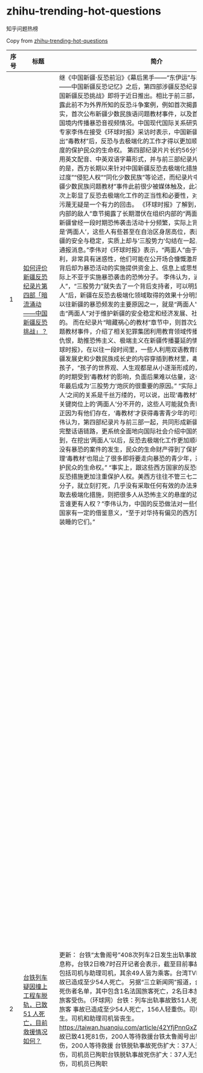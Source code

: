 # zhihu-trending-hot-questions

知乎问题热榜

Copy from [zhihu-trending-hot-questions](https://github.com/justjavac/zhihu-trending-hot-questions)

<!-- BEGIN -->
  <!-- 最后更新时间Sat Apr 03 2021 05:23:20 GMT+0800 (China Standard Time) $ -->
| 序号 | 标题 | 简介 | 提出时间 | 回答数 | 关注数 |
| ---- | ---- | ---- | -------- | ------ | ----- |
|1| [如何评价新疆反恐纪录片第四部「暗流涌动——中国新疆反恐挑战」？](https://www.zhihu.com/question/452494324)|继《中国新疆·反恐前沿》《幕后黑手——“东伊运”与新疆暴恐》《巍巍天山——中国新疆反恐记忆》之后，第四部涉疆反恐纪录片《暗流涌动——中国新疆反恐挑战》即将于近日推出。相比于前三部，本部纪录片将集中披露此前不为外界所知的反恐斗争案例，例如首次揭露新疆“两面人”个案事实，首次公布新疆少数民族语问题教材事件，以及首次介绍“东伊运”向中国境内传播暴恐音视频情况。中国现代国际关系研究院研究员、反恐问题专家李伟在接受《环球时报》采访时表示，中国新疆在打击“两面人”，挖出“毒教材”后，反恐与去极端化的工作才得以更加顺利展开，这是最大限度的保护民众的生命权。 第四部纪录片片长约56分钟，同前三部一样采用英文配音、中英双语字幕形式，并与前三部纪录片前后呼应。值得注意的是，西方长期以来针对中国新疆反恐去极端化措施的污蔑充斥着“反恐过度”“侵犯人权”“同化少数民族”等论述，而纪录片中“两面人”案例及“新疆少数民族问题教材”事件此前很少被媒体触及，此次公开披露在更深层次上彰显了反恐去极端化工作的正当性和必要性，对西方反华势力的上述污蔑无疑是一个有力的回击。 《环球时报》了解到，本部纪录片的“来自内部的敌人”章节揭露了长期潜伏在组织内部的“两面人”典型案例。 “我国新疆曾经一段时期恐怖袭击活动十分频繁，实际上背后的黑手之一就是‘两面人’，这些人有些甚至在自治区身居高位，表面上他们赞同维护新疆的安全与稳定，实质上却与‘三股势力’勾结在一起，为他们撑腰打气，通报消息。”李伟对《环球时报》表示，“两面人”由于身份、地位比较便利，非常具有迷惑性，他们可能在公开场合慷慨激昂谴责“三股势力”，但背后却为暴恐活动的实施提供资金上、信息上或思想上的支持，其危害实际上不亚于实施暴恐袭击的恐怖分子。 李伟认为，通过打击“两面人”，“三股势力”就失去了一个背后支持者，可以明显看到，在揪出“两面人”后，新疆在反恐去极端化领域取得的效果十分明显，这从侧面印证了以往新疆的暴恐频发的主要原因之一，就是“两面人”在作祟，因此打击“两面人”对于维护新疆的安全稳定和经济发展、社会繁荣是十分必要的。 而在纪录片“暗藏祸心的教材”章节中，则首次公布新疆少数民族语问题教材事件，介绍了相关犯罪集团利用教育领域传播极端思想、煽动民族仇恨，助推恐怖主义、极端主义在新疆传播蔓延的情况。 李伟告诉《环球时报》，在以往一段时间里，一些人利用双语教育的特殊性，把歪曲新疆发展史和少数民族成长史的内容穿插到教材里，毒害的对象就是新疆的孩子，“孩子的世界观、人生观都是从小逐渐形成的，他们如果在最关键的时期受到‘毒教材’的影响，负面后果难以估量，这也是为什么有些青少年最后成为‘三股势力’炮灰的很重要的原因。” “实际上，‘毒教材’和‘两面人’之间的关系是千丝万缕的，可以说，出现‘毒教材’，是和一些教育领域关键岗位上的‘两面人’分不开的，这些人可能就负责审教材，编辑教材，正因为有他们存在，‘毒教材’才获得毒害青少年的可乘之机。”李伟说。 李伟认为，第四部纪录片与前三部一起，共同形成新疆反恐去极端化斗争的完整话语链路，更系统全面地向国际社会介绍中国的反恐，“我们可以看到，在挖出‘两面人’以后，反恐去极端化工作更加顺利的展开，新疆4年多没有暴恐的案件的发生，民众的生命财产得到了保护。另一方面，通过清理‘毒教材’也阻止了很多即将要走向暴恐的青少年，这也是最大限度的保护民众的生命权。” “事实上，跟这些西方国家的反恐的措施来比，中国的反恐措施更加注重保护人权。美西方往往不管三七二十一，只要发现恐怖分子，就立刻打死，几乎没有采取任何有效的办法来挽救他们。而中国采取去极端化措施，则把很多人从恐怖主义的悬崖的边上拉了回来。比较而言谁更有人权？”李伟认为，中国的反恐做法对一些仍在遭受恐怖之苦的国家有一定的借鉴意义，“至于对华持有偏见的西方国家，你永远叫不醒装睡的它们。”|2021-04-02 08:04|730|3950|
|2| [台铁列车疑因撞上工程车脱轨，已致 51 人死亡，目前救援情况如何？](https://www.zhihu.com/question/452519498)|更新： 台铁“太鲁阁号”408次列车2日发生出轨事故，台湾《联合报》消息称，台铁2日晚7时召开记者会表示，截至目前事故共造成51人死亡，包括司机与助理司机，其余49人皆为乘客。台湾TVBS新闻网稍早称，事故已造成至少54人死亡。 另据“三立新闻网”报道，台铁在记者会上公布死伤者名单，其中包含1名法国旅客死亡，2名日本旅客、1名中国澳门籍旅客受伤。（环球网）台铁：列车出轨事故致51人死亡 其中包括一名法国旅客 事故已造成至少54人死亡，156人轻重伤。司机和助理司机皆丧生。司机和助理司机皆丧生。 https://taiwan.huanqiu.com/article/42YfjPnnGxZ 台铁太鲁阁号出轨事故已致41死81伤，200人等待救援台铁太鲁阁号出轨事故已致41死81伤，200人等待救援 台铁脱轨事故死伤扩大：37人无生命迹象、70人受伤，司机员已殉职台铁脱轨事故死伤扩大：37人无生命迹象、70人受伤，司机员已殉职|界面新闻 · 快讯 据台湾中时新闻网报道，台铁“太鲁阁号”408次列车9时许在花莲大清水隧道发生出轨意外，目前死伤人数扩大，至少35人无生命迹象。据报道，初步信息显示，一辆在坡上施工的工程车，因不明原因滑落，刚好砸到准备进隧道的“太鲁阁号”。台媒：台铁太鲁阁号脱轨事故死伤扩大，35人无生命迹象 据台媒报道，2日上午，台铁408次太鲁阁号在行驶经过花莲时，疑似撞上工程车，有2、3节车厢发生出轨意外，目前列车卡在清水隧道内。据花莲县消防局最新通报，列车共8节车厢，搭车乘客约350人，多人无生命迹象，消防人员正在抢救中。车上乘客多是为返回台东、花莲扫墓。据悉，太鲁阁号都属新自强号，是台铁自日本引进，具有过弯不减速的功能。 滚动 | 台湾一列车发生出轨事故，已有36人无生命迹象 相关问题如何看待台湾地区旅客列车一年半内六次脱轨？|2021-04-02 11:04|595|3007|
|3| [如何评价电影《我的姐姐》？](https://www.zhihu.com/question/448516698)||2021-03-10 01:03|305|730|
|4| [又到清明，对那些百年来为新中国成立和社会主义建设事业捐躯的英烈们，你有什么想说的？](https://www.zhihu.com/question/452024300)|据不完全统计，自革命战争年代以来，先后有约2000万名烈士为中国革命和建设事业奉献出宝贵的生命，其中大多数人没有留下姓名。正是他们，用鲜血换来今日国泰民安的中国。无论何时，我们都不应忘记历史；无论何时，我们都要尊崇英雄。清明又至，让我们一起缅怀、祭奠，你有什么话要对英烈说吗？ 感谢知友参与提问，我们会整理优质回答发布在“解放军报”官方微信上。若不同意被转载，请设置回答为「禁止转载」；若没有设置禁止转载，则默认为同意被转用。我们也会在转载前与回答创作者私信沟通。|2021-03-30 13:03|201|494|
|5| [如何看待罗永浩称 6 亿债务年底还完，他是如何做到的？他为什么会欠下 6 亿债务？](https://www.zhihu.com/question/452510078)|近日罗永浩在专访时称，“今年我给自己目标是想争取在年底前把债还完，这其实压力不小的。给团队的目标，当然也是业绩上的大幅攀升，我们现在已经做到一周6播了，未来还会拓展到一周7播，以及开辟垂直品类的直播间。”独家专访罗永浩：6亿债务年底还完！今年会推音乐节目|2021-04-02 10:04|98|726|
|6| [为什么 2021 年都 3 月底、4 月了，还是招不上人来？今年招聘怎么这么难 ？](https://www.zhihu.com/question/451338712)||2021-03-26 13:03|532|2679|
|7| [2021年 4 月 1 日是雄安新区设立 4 周年，4 年来雄安有何变化？今年雄安将实现哪些目标？](https://www.zhihu.com/question/452334718)|2017年4月1日，中共中央、国务院决定设立河北雄安新区，2021年4 月1日是雄安新区设立4周年。|2021-04-01 09:04|92|1191|
|8| [如何看待2021年2月份小米成为全球手机出货第三，华为跌至4%？](https://www.zhihu.com/question/452427993)||2021-04-01 19:04|202|684|
|9| [是不是国内大部分日式料理店的菜都是用半成品加工的？](https://www.zhihu.com/question/25686948)|其实都不算半成品，纯粹就是成品，比如辣味小章鱼，辣味墨鱼，味附海带丝，我就没见过哪家店是自己做的。像烤鳗鱼，我在各店捡到的包装袋总共也就那么两三家供货商。 基本上淘宝跑3家店就能凑够所有菜式了。 那么到底什么等级的店才是店家自己备料自己做呢？“没菜单，今天做什么就吃什么”的那种？|2014-10-03 22:10|144|3941|
|10| [如何评价电影《第十一回》?](https://www.zhihu.com/question/392095019)||2020-05-02 12:05|43|71|
|11| [假如你是一个不会死的人，被封进混凝土之后沉入了海底，你将如何生活？](https://www.zhihu.com/question/448015438)|在好多作品里，对于不会被杀死的人都是封进水泥扔进马里亚纳海沟 那么对于被封进去的人来说，要怎么生活呢？ 假设不会因为任何原因死亡，被封进一块3*3*3的混凝土块中，地点在马里亚纳海沟|2021-03-07 07:03|78|234|
|12| [如何看待日本进入 70 岁退休时代，要求企业为老年人提供就业机会？对日本经济社会有何影响？](https://www.zhihu.com/question/452499705)|日本开始实施修改后的《老年人雇用安定法》，要求企业通过提高或取消退休年龄、以及返聘等共计5种方式为有意愿的老年人提供就业机会，直到他们70岁为止。 4月1日开始实施的新规，虽然把年龄范围进一步扩大到了70岁，但仅仅是要求企业为相关目标“努力”，并不具有强制性。 最新数据显示，目前日本65岁以上老龄人口已达到3617万人，占总人口的28.7%。之所以日本通过立法鼓励企业雇用老年人直至70岁，主要有两方面考虑：一是为了应对“少子化”所带来的人手不足难题，二是为了减轻用于养老金支出的财政负担。日本进入70岁退休时代 要求企业为70岁老人提供就业机会|2021-04-02 09:04|70|479|
|13| [如何看待网友称小米网页上 logo 只改了一行代码，logo 就从方变圆？是真的吗？](https://www.zhihu.com/question/452180773)|小米网页上细心的网友发现，小米logo没有重新上传，而是加一行border-radius:19px; 目前此行代码价值200万|2021-03-31 11:03|468|2789|
|14| [为什么我男朋友可以一整天不联系我？](https://www.zhihu.com/question/27595532)|为什么我男朋友可以一整天不联系我？我们住在一起 已经订婚了，为什么现在我去上班了他可以一整天不和我联系，甚至我给他发消息他也一直不回，每次问他他都说他在忙，可是我却发现他经常和别人微信聊的不亦乐乎，我发给他的消息他甚至都还没点开看|2015-01-14 23:01|98|480|
|15| [如何评价小米11 Pro & Ultra全渠道首销1分钟突破12亿?](https://www.zhihu.com/question/452506096)|小米高端成了吗？|2021-04-02 10:04|66|251|
|16| [自动挡那么方便，为什么没有把手动挡淘汰？](https://www.zhihu.com/question/448189762)||2021-03-08 09:03|199|536|
|17| [如何看待教育部明确「每日 22 点到次日 8 点不得为未成年人提供游戏服务」？各相关方应承担哪些责任？](https://www.zhihu.com/question/452535429)|教育部网站4月2日消息，为保证中小学生享有充足睡眠时间，促进学生身心健康发展，教育部办公厅日前印发《关于进一步加强中小学生睡眠管理工作的通知》。《通知》明确，各地教育部门要会同相关部门切实加强对辖区内注册登记或备案的线上培训网课平台、网络游戏的规范管理，采取技术手段进行监管，确保线上直播类培训活动结束时间不得晚于21:00，每日22:00到次日8:00不得为未成年人提供游戏服务。教育部：每日22:00到次日8:00不得为未成年人提供游戏服务 | 每经网|2021-04-02 13:04|68|151|
|18| [有一个很乖的女朋友是一种怎样的体验?](https://www.zhihu.com/question/307307359)||2018-12-28 23:12|808|4451|
|19| [年薪百万是什么感觉？](https://www.zhihu.com/question/394637216)|千千万也行|2020-05-13 22:05|2802|22891|
|20| [为什么张哲瀚不温不火?](https://www.zhihu.com/question/283903462)|看了芸汐传之后觉得张哲瀚颜值演技都在线，之后又了解到这是个超阳光的男孩，可是他却没有大火|2018-07-04 20:07|274|558|
|21| [公务员越来越被年轻人青睐，国考、省考的竞争也越来越激烈，你认为年轻人应该如何对待公务员考试？](https://www.zhihu.com/question/452094180)|2021年国家公务员考试，报名过审人数157.6万余人，而招录人数为25726人，平均竞争比为61.26：1，要经过初试、面试、体检、政审等，重重破关，一路上不断有人抱憾而归。|2021-03-30 21:03|70|565|
|22| [2021 年有哪些高性价比的手机值得推荐？](https://www.zhihu.com/question/413851618)|快来看看 2021 年有哪些手机值得购买！|2020-08-13 00:08|74|295|
|23| [《斗破苍穹》里纳兰嫣然退婚的行为很过分吗?](https://www.zhihu.com/question/386146575)||2020-04-08 15:04|55|83|
|24| [你穿过哪些平民价格却有大牌质感的时尚品牌衣服？](https://www.zhihu.com/question/370673772)||2020-02-09 13:02|110|3566|
|25| [给孩子过早看世界名著，会不会因为「不懂」而损耗孩子的阅读兴趣？](https://www.zhihu.com/question/451889919)||2021-03-29 17:03|92|249|
|26| [人生应该活成什么样子，该以什么样的方式活着？](https://www.zhihu.com/question/290003248)|本题已收录至知乎圆桌：漫长人生告慰书，欢迎关注我们，一同分享探讨面对困境的经验与解决办法：）|2018-08-13 08:08|5316|105938|
|27| [《原神》距离整个游戏完结大概要多久？](https://www.zhihu.com/question/451955796)|就按照目前出大小图和新角色池子的速度 或者聊的细一些，节奏大抵是怎么样的？|2021-03-30 00:03|33|57|
|28| [为何影视作品里反派的观点十分深刻，而主角的观点实在乏味？](https://www.zhihu.com/question/452031773)|影视作品里面主角的观点几乎都是一味的重复兼爱要爱要善没有任何说服力，而反而反派诸如佩恩，唐人街的q，进击巨人的猴哥和艾伦，多弗拉明戈，jiojio里的瓦伦泰，灭霸的观点十分深刻体现了思考，甚至有时觉得反派的观点才是作者本身的观点呢？|2021-03-30 14:03|34|132|
|29| [一篇 Nature 论文和 100 万美元（直接到账），你选哪个？](https://www.zhihu.com/question/452216513)||2021-03-31 15:03|488|728|
|30| [为什么李莫愁那么猖狂还能活那么久，梅超风却要像过街老鼠似的躲起来才能多活几年？](https://www.zhihu.com/question/283095044)||2018-06-29 00:06|39|130|
|31| [以负债一亿为代价获得《海贼王》里面果实的能力，怎么选最赚？](https://www.zhihu.com/question/452207571)|钱要还的！！！你还是会怕海水哦！ 更多好玩题目等你们选择： 如果丧尸爆发，选择以下三样道具or能力，你会怎么选？ https://www.zhihu.com/question/450852829/answer/1800931382|2021-03-31 14:03|158|264|
|32| [如何评价政论专题片《扫黑除恶——为了国泰民安》？](https://www.zhihu.com/question/452396270)||2021-04-01 16:04|65|802|
|33| [当你穿越到修仙文被病娇男配勾引的恶毒女配身上，该怎么办？](https://www.zhihu.com/question/411691149)||2020-08-03 09:08|179|5720|
|34| [如何完成第一个半马?](https://www.zhihu.com/question/447806905)|本人18 跑步不到一年，总里程在600km左右。 十余次10km+经验，10km最快52min 最远距离 17km 5:30min/km 平均心率在155-165区间 由于是学生，开学后采取一周一次长跑。目前已经连续三周17km 配速均在5:40上下浮动。但每次想继续跑下去总是无能为力。 请教各位是否有什么跑步训练建议，本人能否完成半马(全程匀速的状态)|2021-03-05 22:03|52|93|
|35| [你高考最后 70 天一共提了多少分？](https://www.zhihu.com/question/451303636)||2021-03-26 09:03|86|131|
|36| [暗物质会不会是宇宙空间本底的空间起伏？](https://www.zhihu.com/question/448895955)|宇宙空间会不会并不是很平整，存在一些微小的起伏。一些在空间“洼地”的星系就算转速很快，也不会自身分解。一点脑洞，见笑了。|2021-03-12 10:03|23|102|
|37| [你看完漫画《电锯人》最喜欢里面的谁？为什么？](https://www.zhihu.com/question/448425662)||2021-03-09 16:03|25|47|
|38| [有哪些书里的句子特别经典?](https://www.zhihu.com/question/451414836)|最好是一些名著里的句子，不要网络小说里的|2021-03-26 21:03|117|327|
|39| [最让你念念不忘的儿童文学作品是什么？](https://www.zhihu.com/question/304456335)|过了很长一段时间，我依然会重温这两本书，所以挺好奇大家有什么念念不忘的儿童文学作品。 直到初中时期，我最喜欢看的还是儿童文学。对我来说，童年的阅读天堂 是郑渊洁+杨红樱两位大佬搭建起来的。但是迄今为止最让我念念不忘的是在初中图书馆里读到的两个故事，分属于两位作家，德国柯莉亚·芳柯女士的《贼王》（她最知名的作品应该是《墨水三部曲（墨水心，墨水血还有个啥来着…）》），以及昨天刚刚找到的伊迪丝·内斯比特女士的《神奇的鼹鼠》。|2018-12-03 03:12|38|105|
|40| [怎么样慢慢忘记一个人？](https://www.zhihu.com/question/444259535)||2021-02-13 20:02|2734|2927|
|41| [如何准备跨专业考研心理学?](https://www.zhihu.com/question/29911654)|本科英语专业，目前大一。想考心理学的研究生。因为是外国语大学，所以学校也没有心理学专业，也不能蹭课什么的。以后想从事心理咨询方面的工作。不知道应该怎么准备?|2015-04-27 12:04|322|11909|
|42| [不努力学习就真的没有前途吗？](https://www.zhihu.com/question/448159788)||2021-03-07 23:03|521|606|
|43| [我们为什么会失眠，失眠了该怎么办？](https://www.zhihu.com/question/21680751)|以前从不失眠～最近不知怎的开始失眠～我朋友也失眠～他心态很好说～失眠好啊，多了这么多时间，我没那么好心态，我妈也失眠，几十年了，该怎么办好，或者怎么放松心态，坦然面对！|2013-09-21 15:09|1025|13644|
|44| [猝不及防的被分手了，什么感觉？](https://www.zhihu.com/question/358145452)|猝不及防的“被”分手了，很突然，也很难过|2019-11-27 22:11|78|169|
|45| [什么时候你突然觉得自己长大了？](https://www.zhihu.com/question/54307369)|镜像问题：什么时候你突然觉得自己还没长大？|2017-01-02 10:01|4933|19309|
|46| [你是什么时候开始觉得读书很有用的？](https://www.zhihu.com/question/448000360)||2021-03-07 00:03|516|560|
|47| [有哪些让你感到相见恨晚的实用小家电？](https://www.zhihu.com/question/425277382)|日常使用的清洁、消毒、除皱、杀菌、清洗、除湿之类的小家电都可以推荐一下。省力且效果好的那种。|2020-10-12 14:10|170|1487|
|48| [如何评价《一人之下》520（552）？](https://www.zhihu.com/question/452472660)||2021-04-02 00:04|22|51|
|49| [教育部称小学生每天应睡足 10 小时，初中生应达 9 小时，各方应该如何保障落实？](https://www.zhihu.com/question/452506197)|教育部近日印发《关于进一步加强中小学生睡眠管理工作的通知》，明确提出3个重要时间。必要睡眠时间：小学生每天睡眠时间应达到10小时，初中生应达到9小时，高中生应达到8小时。学校作息时间：小学上午上课时间一般不早于8:20，中学一般不早于8:00。有条件的应保障必要午休时间。就寝时间：小学生一般不晚于21:20，初中生一般不晚于22:00，高中生一般不晚于23:00。教育部：小学生每天应睡足10小时，初中生应有9小时|2021-04-02 10:04|545|1213|
|50| [拜登政府公布2万亿美元基建计划，并称可助美国「在全球竞争中击败中国」，该计划能否通过？会产生哪些影响？](https://www.zhihu.com/question/452397238)|3月31日，美国总统拜登提交了耗资2万亿美元的基础设施发展计划，该计划建议改造交通、宽带、水和清洁能源，通过15年内提高对公司的税收和消除化石燃料税收优惠来支付。 拜登还称，他的计划将有助于在与中国的竞争中取胜。“这项计划将让我们在世界舞台上更有竞争力，推进美国的国家安全利益，并使我们有能力在未来数年在与中国的全球竞争中取胜。”拜登希望这项投资能提振中产阶级，“这个国家不是华尔街建立的，是你们，伟大的中产阶级建立了美国”。拜登公布2万亿美元基建计划：有助于赢得和中国的竞争 高达2万亿美元的计划中除了有基建投资外，还有提到了有关税收计划，拜登将“刀”伸向了美国大企业。报道称，拜登提到的上述资金将主要来源于加税。他在当天会上提出，希望提高对企业的税收，让他们为这8年的开支计划买单。 拜登的顾问们希望国会能在今年夏天通过这项法案。但如今这一基建计划仍面临不少障碍，包括共和党反对大幅增税、民主党内部对如何为计划买单存在分歧等。 拜登政府公布2万亿美元基建计划，“与中国竞争”|2021-04-01 16:04|125|554|
<!-- END -->





























































































































































































































































































































































































































































































































































































































































































































































































































































































































































































































































































































































































































































































































































































































































































































历史归档 [./archives](./archives)


